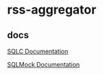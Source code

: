 # rss-aggregator

## docs

[SQLC Documentation](https://docs.sqlc.dev/en/latest/tutorials/getting-started-postgresql.html)

[SQLMock Documentation](https://pkg.go.dev/github.com/DATA-DOG/go-sqlmock)

